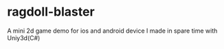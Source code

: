 # ragdoll-blaster
A mini 2d game demo for ios and android device I made in spare time with Uniy3d(C#)
